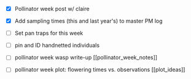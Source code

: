 - [x] Pollinator week post w/ claire
- [x] Add sampling times (this and last year's) to master PM log
- [ ] Set pan traps for this week
- [ ] pin and ID handnetted individuals
- [ ] pollinator week wasp write-up [[pollinator_week_notes]]
- [ ] pollinator week plot: flowering times vs. observations [[plot_ideas]]

